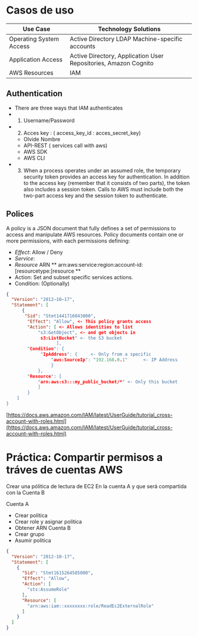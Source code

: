 # Casos de uso

| Use Case |Technology Solutions |
|------------|-------------------|
|Operating System Access | Active Directory LDAP Machine-specific accounts |
|Application Access | Active Directory, Application User Repositories, Amazon Cognito | 
| AWS Resources | IAM |

##  Authentication

- There are three ways that IAM authenticates
-  1. Username/Password
-  2. Acces key : ( access_key_id : acces_secret_key)
	- Olvide Nombre
	-  API-REST ( services call with aws)
	-  AWS SDK 
	- AWS CLI
- 3.  When a process operates under an assumed role, the temporary security token provides an access key for authentication. In addition to the access key (remember that it consists of two parts), the token also includes a session token. Calls to AWS must include both the two-part access key and the session token to authenticate.

## Polices 
A policy is a JSON document that fully defines a set of permissions to access and manipulate AWS resources. Policy documents contain one or more permissions, with each permissions defining:

- *Effect*: Allow / Deny
- *Service*: 
- *Resource* ARN ** arn:aws:service:region:account-id:[resourcetype:]resource **
- Action: Set and subset specific services actions. 
- Condition: (Optionally) 
~~~JSON
{ 
  "Version": "2012–10–17",
  "Statement": [
	  {
	   "Sid": "Stmt1441716043000",
	    "Effect": "Allow", <- This policy grants access 
	    "Action": [ <- Allows identities to list 
		    "s3:GetObject", <- and get objects in
		     s3:ListBucket" <- the S3 bucket 
				   ],
		"Condition": {
			 "IpAddress": { 	<- Only from a specific 
				 "aws:SourceIp": "192.168.0.1" 		<- IP Address 
				 }
			}, 
		"Resource": [
			"arn:aws:s3:::my_public_bucket/*" <- Only this bucket 
			] 
		} 
	]
}
~~~

[https://docs.aws.amazon.com/IAM/latest/UserGuide/tutorial_cross-account-with-roles.html](https://docs.aws.amazon.com/IAM/latest/UserGuide/tutorial_cross-account-with-roles.html)

# Práctica: Compartir permisos a tráves de cuentas AWS

Crear una pólitica de lectura de EC2  En la cuenta A y que será compartida con la Cuenta B

Cuenta A
- Crear politica  
- Crear role y asignar politica
- Obtener ARN
Cuenta B 
- Crear grupo
- Asumir politica
~~~JSON
{
  "Version": "2012-10-17",
  "Statement": [
    {
      "Sid": "Stmt1615264585000",
      "Effect": "Allow",
      "Action": [
        "sts:AssumeRole"
      ],
      "Resource": [
        "arn:aws:iam::xxxxxxxx:role/ReadEc2ExternalRole"
      ]
    }
  ]
}
~~~

<!--stackedit_data:
eyJoaXN0b3J5IjpbMTQzMjIxNzk2OSwtMzk2ODkwODU0LDExNz
Y0MTY0NzcsLTE1NzA2MjExNzksNTUzNzIzNjUxLDE5MTQ1NTYx
ODMsMTExNDc4MjY2Nl19
-->
